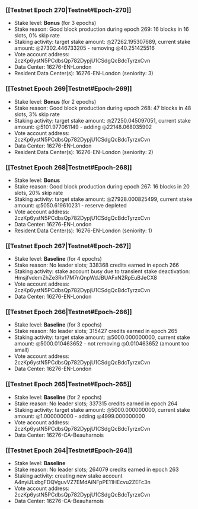 ### [[Testnet Epoch 270|Testnet#Epoch-270]]
* Stake level: **Bonus** (for 3 epochs)
* Stake reason: Good block production during epoch 269: 16 blocks in 16 slots, 0% skip rate
* Staking activity: target stake amount: ◎27262.195307689, current stake amount: ◎27302.446733205 - removing ◎40.251425516
* Vote account address: 2czKp6ystN5PCdbsQp782DypjU1CSdgQcBdcTyrzxCvn
* Data Center: 16276-EN-London
* Resident Data Center(s): 16276-EN-London (seniority: 3)
### [[Testnet Epoch 269|Testnet#Epoch-269]]
* Stake level: **Bonus** (for 2 epochs)
* Stake reason: Good block production during epoch 268: 47 blocks in 48 slots, 3% skip rate
* Staking activity: target stake amount: ◎27250.045097051, current stake amount: ◎5101.977061149 - adding ◎22148.068035902
* Vote account address: 2czKp6ystN5PCdbsQp782DypjU1CSdgQcBdcTyrzxCvn
* Data Center: 16276-EN-London
* Resident Data Center(s): 16276-EN-London (seniority: 2)
### [[Testnet Epoch 268|Testnet#Epoch-268]]
* Stake level: **Bonus**
* Stake reason: Good block production during epoch 267: 16 blocks in 20 slots, 20% skip rate
* Staking activity: target stake amount: ◎27928.000825499, current stake amount: ◎5050.619610231 - reserve depleted
* Vote account address: 2czKp6ystN5PCdbsQp782DypjU1CSdgQcBdcTyrzxCvn
* Data Center: 16276-EN-London
* Resident Data Center(s): 16276-EN-London (seniority: 1)
### [[Testnet Epoch 267|Testnet#Epoch-267]]
* Stake level: **Baseline** (for 4 epochs)
* Stake reason: No leader slots; 338368 credits earned in epoch 266
* Staking activity: stake account busy due to transient stake deactivation: HmsjfvdemZhZe3Rv17M7nQnpWdJBUAFxN2RpEuBJeCX8
* Vote account address: 2czKp6ystN5PCdbsQp782DypjU1CSdgQcBdcTyrzxCvn
* Data Center: 16276-EN-London
### [[Testnet Epoch 266|Testnet#Epoch-266]]
* Stake level: **Baseline** (for 3 epochs)
* Stake reason: No leader slots; 315427 credits earned in epoch 265
* Staking activity: target stake amount: ◎5000.000000000, current stake amount: ◎5000.010463652 - not removing ◎0.010463652 (amount too small)
* Vote account address: 2czKp6ystN5PCdbsQp782DypjU1CSdgQcBdcTyrzxCvn
* Data Center: 16276-EN-London
### [[Testnet Epoch 265|Testnet#Epoch-265]]
* Stake level: **Baseline** (for 2 epochs)
* Stake reason: No leader slots; 337315 credits earned in epoch 264
* Staking activity: target stake amount: ◎5000.000000000, current stake amount: ◎1.000000000 - adding ◎4999.000000000
* Vote account address: 2czKp6ystN5PCdbsQp782DypjU1CSdgQcBdcTyrzxCvn
* Data Center: 16276-CA-Beauharnois
### [[Testnet Epoch 264|Testnet#Epoch-264]]
* Stake level: **Baseline**
* Stake reason: No leader slots; 264079 credits earned in epoch 263
* Staking activity: creating new stake account A4nyiJLxbgFDQVguvVZ7EMdAiNFpPE11HEcvu2ZEFc3n
* Vote account address: 2czKp6ystN5PCdbsQp782DypjU1CSdgQcBdcTyrzxCvn
* Data Center: 16276-CA-Beauharnois
